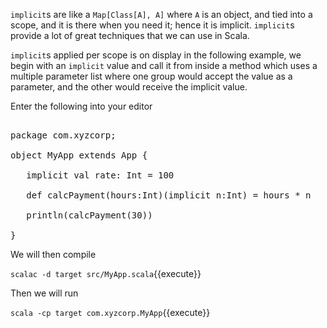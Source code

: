 `implicit`s are like a `Map[Class[A], A]` where `A` is an object, and tied into a scope, and it is there when you need it; hence it is implicit. `implicit`s provide a lot of great techniques that we can use in Scala.

`implicit`s applied per scope is on display in the following example, we begin with an `implicit` value and call it from inside a method which uses a multiple parameter list where one group would accept the value as a parameter, and the other would receive the implicit value.

Enter the following into your editor

<pre class="file" data-filename="src/MyApp.scala" data-target="replace">

package com.xyzcorp;

object MyApp extends App {

   implicit val rate: Int = 100

   def calcPayment(hours:Int)(implicit n:Int) = hours * n

   println(calcPayment(30))

}
</pre>

We will then compile

`scalac -d target src/MyApp.scala`{{execute}}

Then we will run

`scala -cp target com.xyzcorp.MyApp`{{execute}}
